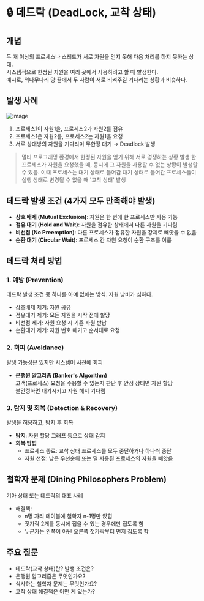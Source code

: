 # 🔒 데드락 (DeadLock, 교착 상태)

## 개념
두 개 이상의 프로세스나 스레드가 서로 자원을 얻지 못해 다음 처리를 하지 못하는 상태.  
시스템적으로 한정된 자원을 여러 곳에서 사용하려고 할 때 발생한다.  
예시로, 외나무다리 양 끝에서 두 사람이 서로 비켜주길 기다리는 상황과 비슷하다.

## 발생 사례
![image](https://github.com/user-attachments/assets/4a97a320-1ee8-4dfb-a6d4-63309af17732)

1. 프로세스1이 자원1을, 프로세스2가 자원2를 점유
2. 프로세스1은 자원2를, 프로세스2는 자원1을 요청
3. 서로 상대방의 자원을 기다리며 무한정 대기 → Deadlock 발생

> 멀티 프로그래밍 환경에서 한정된 자원을 얻기 위해 서로 경쟁하는 상황 발생
> 한 프로세스가 자원을 요청했을 때, 동시에 그 자원을 사용할 수 없는 상황이 발생할 수 있음. 이때 프로세스는 대기 상태로 들어감
> 대기 상태로 들어간 프로세스들이 실행 상태로 변경될 수 없을 때 '교착 상태' 발생

## 데드락 발생 조건 (4가지 모두 만족해야 발생)
- **상호 배제 (Mutual Exclusion)**: 자원은 한 번에 한 프로세스만 사용 가능
- **점유 대기 (Hold and Wait)**: 자원을 점유한 상태에서 다른 자원을 기다림
- **비선점 (No Preemption)**: 다른 프로세스가 점유한 자원을 강제로 빼앗을 수 없음
- **순환 대기 (Circular Wait)**: 프로세스 간 자원 요청이 순환 구조를 이룸

## 데드락 처리 방법

### 1. 예방 (Prevention)
데드락 발생 조건 중 하나를 아예 없애는 방식. 자원 낭비가 심하다.
- 상호배제 제거: 자원 공유
- 점유대기 제거: 모든 자원을 시작 전에 할당
- 비선점 제거: 자원 요청 시 기존 자원 반납
- 순환대기 제거: 자원 번호 매기고 순서대로 요청

### 2. 회피 (Avoidance)
발생 가능성은 있지만 시스템이 사전에 회피
- **은행원 알고리즘 (Banker's Algorithm)**  
  고객(프로세스) 요청을 수용할 수 있는지 판단 후 안정 상태면 자원 할당  
  불안정하면 대기시키고 자원 해지 기다림

### 3. 탐지 및 회복 (Detection & Recovery)
발생을 허용하고, 탐지 후 회복
- **탐지**: 자원 할당 그래프 등으로 상태 감지
- **회복 방법**
  - 프로세스 종료: 교착 상태 프로세스를 모두 중단하거나 하나씩 중단
  - 자원 선점: 낮은 우선순위 또는 덜 사용된 프로세스의 자원을 빼앗음

## 철학자 문제 (Dining Philosophers Problem)
기아 상태 또는 데드락의 대표 사례
- 해결책:
  - n명 자리 테이블에 철학자 n-1명만 앉힘
  - 젓가락 2개를 동시에 집을 수 있는 경우에만 집도록 함
  - 누군가는 왼쪽이 아닌 오른쪽 젓가락부터 먼저 집도록 함

## 주요 질문
- 데드락(교착 상태)란? 발생 조건은?
- 은행원 알고리즘은 무엇인가요?
- 식사하는 철학자 문제는 무엇인가요?
- 교착 상태 해결책은 어떤 게 있는가?
